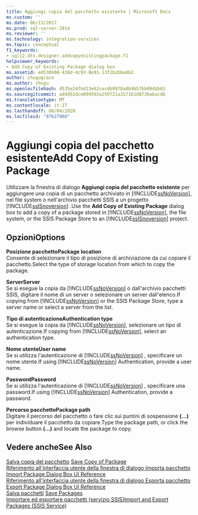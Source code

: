 ```yaml
---
title: Aggiungi copia del pacchetto esistente | Microsoft Docs
ms.custom: ''
ms.date: 06/13/2017
ms.prod: sql-server-2014
ms.reviewer: ''
ms.technology: integration-services
ms.topic: conceptual
f1_keywords:
- sql12.dts.designer.addcopyexistingpackage.f1
helpviewer_keywords:
- Add Copy of Existing Package dialog box
ms.assetid: ed530b0d-438d-4c93-8e91-13f2b2b6a8b2
author: chugugrace
ms.author: chugu
ms.openlocfilehash: d535e24fbd13e62cecdb9970a8b9b576b00ddb03
ms.sourcegitcommit: ad4d92dce894592a259721a1571b1d8736abacdb
ms.translationtype: MT
ms.contentlocale: it-IT
ms.lasthandoff: 08/04/2020
ms.locfileid: "87627960"
---
```

# <a name="add-copy-of-existing-package"></a><span data-ttu-id="c12ef-102">Aggiungi copia del pacchetto esistente</span><span class="sxs-lookup"><span data-stu-id="c12ef-102">Add Copy of Existing Package</span></span>
  <span data-ttu-id="c12ef-103">Utilizzare la finestra di dialogo **Aggiungi copia del pacchetto esistente** per aggiungere una copia di un pacchetto archiviato in [!INCLUDE[ssNoVersion](../includes/ssnoversion-md.md)], nel file system o nell'archivio pacchetti SSIS a un progetto [!INCLUDE[ssISnoversion](../includes/ssisnoversion-md.md)] .</span><span class="sxs-lookup"><span data-stu-id="c12ef-103">Use the **Add Copy of Existing Package** dialog box to add a copy of a package stored in [!INCLUDE[ssNoVersion](../includes/ssnoversion-md.md)], the file system, or the SSIS Package Store to an [!INCLUDE[ssISnoversion](../includes/ssisnoversion-md.md)] project.</span></span>  
  
## <a name="options"></a><span data-ttu-id="c12ef-104">Opzioni</span><span class="sxs-lookup"><span data-stu-id="c12ef-104">Options</span></span>  
 <span data-ttu-id="c12ef-105">**Posizione pacchetto**</span><span class="sxs-lookup"><span data-stu-id="c12ef-105">**Package location**</span></span>  
 <span data-ttu-id="c12ef-106">Consente di selezionare il tipo di posizione di archiviazione da cui copiare il pacchetto.</span><span class="sxs-lookup"><span data-stu-id="c12ef-106">Select the type of storage location from which to copy the package.</span></span>  
  
 <span data-ttu-id="c12ef-107">**Server**</span><span class="sxs-lookup"><span data-stu-id="c12ef-107">**Server**</span></span>  
 <span data-ttu-id="c12ef-108">Se si esegue la copia da [!INCLUDE[ssNoVersion](../includes/ssnoversion-md.md)] o dall'archivio pacchetti SSIS, digitare il nome di un server o selezionare un server dall'elenco.</span><span class="sxs-lookup"><span data-stu-id="c12ef-108">If copying from [!INCLUDE[ssNoVersion](../includes/ssnoversion-md.md)] or the SSIS Package Store, type a server name or select a server from the list.</span></span>  
  
 <span data-ttu-id="c12ef-109">**Tipo di autenticazione**</span><span class="sxs-lookup"><span data-stu-id="c12ef-109">**Authentication type**</span></span>  
 <span data-ttu-id="c12ef-110">Se si esegue la copia da [!INCLUDE[ssNoVersion](../includes/ssnoversion-md.md)], selezionare un tipo di autenticazione.</span><span class="sxs-lookup"><span data-stu-id="c12ef-110">If copying from [!INCLUDE[ssNoVersion](../includes/ssnoversion-md.md)], select an authentication type.</span></span>  
  
 <span data-ttu-id="c12ef-111">**Nome utente**</span><span class="sxs-lookup"><span data-stu-id="c12ef-111">**User name**</span></span>  
 <span data-ttu-id="c12ef-112">Se si utilizza l'autenticazione di [!INCLUDE[ssNoVersion](../includes/ssnoversion-md.md)] , specificare un nome utente.</span><span class="sxs-lookup"><span data-stu-id="c12ef-112">If using [!INCLUDE[ssNoVersion](../includes/ssnoversion-md.md)] Authentication, provide a user name.</span></span>  
  
 <span data-ttu-id="c12ef-113">**Password**</span><span class="sxs-lookup"><span data-stu-id="c12ef-113">**Password**</span></span>  
 <span data-ttu-id="c12ef-114">Se si utilizza l'autenticazione di [!INCLUDE[ssNoVersion](../includes/ssnoversion-md.md)] , specificare una password.</span><span class="sxs-lookup"><span data-stu-id="c12ef-114">If using [!INCLUDE[ssNoVersion](../includes/ssnoversion-md.md)] Authentication, provide a password.</span></span>  
  
 <span data-ttu-id="c12ef-115">**Percorso pacchetto**</span><span class="sxs-lookup"><span data-stu-id="c12ef-115">**Package path**</span></span>  
 <span data-ttu-id="c12ef-116">Digitare il percorso del pacchetto o fare clic sui puntini di sospensione **(...)** per individuare il pacchetto da copiare.</span><span class="sxs-lookup"><span data-stu-id="c12ef-116">Type the package path, or click the browse button **(...)** and locate the package to copy.</span></span>  
  
## <a name="see-also"></a><span data-ttu-id="c12ef-117">Vedere anche</span><span class="sxs-lookup"><span data-stu-id="c12ef-117">See Also</span></span>  
 <span data-ttu-id="c12ef-118">[Salva copia del pacchetto](../../2014/integration-services/save-copy-of-package.md) </span><span class="sxs-lookup"><span data-stu-id="c12ef-118">[Save Copy of Package](../../2014/integration-services/save-copy-of-package.md) </span></span>  
 <span data-ttu-id="c12ef-119">[Riferimento all'interfaccia utente della finestra di dialogo Importa pacchetto](../../2014/integration-services/import-package-dialog-box-ui-reference.md) </span><span class="sxs-lookup"><span data-stu-id="c12ef-119">[Import Package Dialog Box UI Reference](../../2014/integration-services/import-package-dialog-box-ui-reference.md) </span></span>  
 <span data-ttu-id="c12ef-120">[Riferimento all'interfaccia utente della finestra di dialogo Esporta pacchetto](../../2014/integration-services/export-package-dialog-box-ui-reference.md) </span><span class="sxs-lookup"><span data-stu-id="c12ef-120">[Export Package Dialog Box UI Reference](../../2014/integration-services/export-package-dialog-box-ui-reference.md) </span></span>  
 <span data-ttu-id="c12ef-121">[Salva pacchetti](save-packages.md) </span><span class="sxs-lookup"><span data-stu-id="c12ef-121">[Save Packages](save-packages.md) </span></span>  
 [<span data-ttu-id="c12ef-122">Importare ed esportare pacchetti &#40;servizio SSIS&#41;</span><span class="sxs-lookup"><span data-stu-id="c12ef-122">Import and Export Packages &#40;SSIS Service&#41;</span></span>](../../2014/integration-services/import-and-export-packages-ssis-service.md)  
  
  
